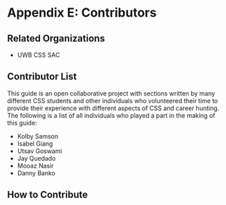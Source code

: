 # Appendix E: Contributors


## Related Organizations



* UWB CSS SAC


## Contributor List

This guide is an open collaborative project with sections written by many different CSS students and other individuals who volunteered their time to provide their experience with different aspects of CSS and career hunting. The following is a list of all individuals who played a part in the making of this guide:



* Kolby Samson
* Isabel Giang
* Utsav Goswami
* Jay Quedado
* Mooaz Nasir
* Danny Banko


## How to Contribute